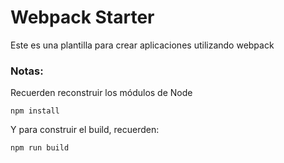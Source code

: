 # Webpack Starter

Este es una plantilla para crear aplicaciones utilizando webpack

### Notas:
Recuerden reconstruir los módulos de Node

```
npm install
```

Y para construir el build, recuerden: 
```
npm run build
```